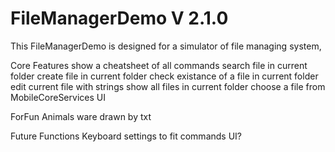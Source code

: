# FileManagerDemo V 2.1.0

This FileManagerDemo is designed for a simulator of file managing system, 

Core Features
show a cheatsheet of all commands
search file in current folder
create file in current folder
check existance of a file in current folder
edit current file with strings
show all files in current folder
choose a file from MobileCoreServices UI

ForFun
Animals ware drawn by txt

Future Functions
Keyboard settings to fit commands
UI?

